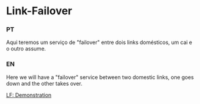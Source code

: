 # Link-Failover
### PT
Aqui teremos um serviço de "failover" entre dois links domésticos, um cai e o outro assume.

### EN
Here we will have a "failover" service between two domestic links, one goes down and the other takes over.


[LF: Demonstration](https://drive.google.com/file/d/1Ef4fOqRa4GrQZc0GteNaQ3L8SgsOcPgE/view?usp=sharing)
